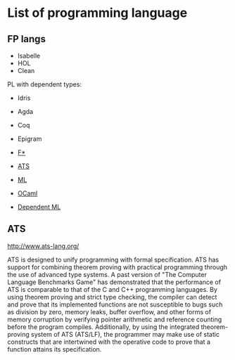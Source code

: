 # List of programming language


## FP langs

- Isabelle
- HOL
- Clean

PL with dependent types:
- Idris
- Agda
- Coq
- Epigram


- [F*](https://en.wikipedia.org/wiki/F*_(programming_language))
- [ATS](https://en.wikipedia.org/wiki/ATS_(programming_language))
- [ML](https://en.wikipedia.org/wiki/ML_(programming_language))
- [OCaml](https://en.wikipedia.org/wiki/OCaml)
- [Dependent ML](https://en.wikipedia.org/wiki/Dependent_ML)



## ATS
http://www.ats-lang.org/

ATS is designed to unify programming with formal specification. ATS has support for combining theorem proving with practical programming through the use of advanced type systems. A past version of "The Computer Language Benchmarks Game" has demonstrated that the performance of ATS is comparable to that of the C and C++ programming languages. By using theorem proving and strict type checking, the compiler can detect and prove that its implemented functions are not susceptible to bugs such as division by zero, memory leaks, buffer overflow, and other forms of memory corruption by verifying pointer arithmetic and reference counting before the program compiles. Additionally, by using the integrated theorem-proving system of ATS (ATS/LF), the programmer may make use of static constructs that are intertwined with the operative code to prove that a function attains its specification.
